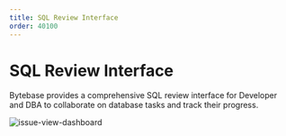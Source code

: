 ```yaml
---
title: SQL Review Interface
order: 40100
---
```


# SQL Review Interface

Bytebase provides a comprehensive SQL review interface for Developer and DBA to collaborate on database tasks and track their progress.

![issue-view-dashboard](/docs-assets/issue-view-dashboard.png)
